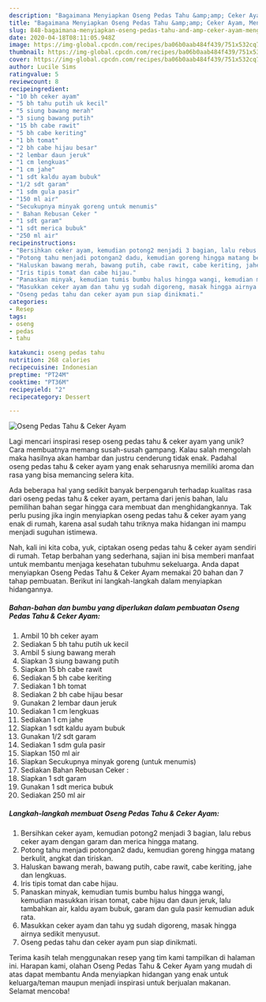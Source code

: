 ```yaml
---
description: "Bagaimana Menyiapkan Oseng Pedas Tahu &amp;amp; Ceker Ayam, Menggugah Selera"
title: "Bagaimana Menyiapkan Oseng Pedas Tahu &amp;amp; Ceker Ayam, Menggugah Selera"
slug: 848-bagaimana-menyiapkan-oseng-pedas-tahu-and-amp-ceker-ayam-menggugah-selera
date: 2020-04-18T08:11:05.948Z
image: https://img-global.cpcdn.com/recipes/ba06b0aab484f439/751x532cq70/oseng-pedas-tahu-ceker-ayam-foto-resep-utama.jpg
thumbnail: https://img-global.cpcdn.com/recipes/ba06b0aab484f439/751x532cq70/oseng-pedas-tahu-ceker-ayam-foto-resep-utama.jpg
cover: https://img-global.cpcdn.com/recipes/ba06b0aab484f439/751x532cq70/oseng-pedas-tahu-ceker-ayam-foto-resep-utama.jpg
author: Lucile Sims
ratingvalue: 5
reviewcount: 8
recipeingredient:
- "10 bh ceker ayam"
- "5 bh tahu putih uk kecil"
- "5 siung bawang merah"
- "3 siung bawang putih"
- "15 bh cabe rawit"
- "5 bh cabe keriting"
- "1 bh tomat"
- "2 bh cabe hijau besar"
- "2 lembar daun jeruk"
- "1 cm lengkuas"
- "1 cm jahe"
- "1 sdt kaldu ayam bubuk"
- "1/2 sdt garam"
- "1 sdm gula pasir"
- "150 ml air"
- "Secukupnya minyak goreng untuk menumis"
- " Bahan Rebusan Ceker "
- "1 sdt garam"
- "1 sdt merica bubuk"
- "250 ml air"
recipeinstructions:
- "Bersihkan ceker ayam, kemudian potong2 menjadi 3 bagian, lalu rebus ceker ayam dengan garam dan merica hingga matang."
- "Potong tahu menjadi potongan2 dadu, kemudian goreng hingga matang berkulit, angkat dan tiriskan."
- "Haluskan bawang merah, bawang putih, cabe rawit, cabe keriting, jahe dan lengkuas."
- "Iris tipis tomat dan cabe hijau."
- "Panaskan minyak, kemudian tumis bumbu halus hingga wangi, kemudian masukkan irisan tomat, cabe hijau dan daun jeruk, lalu tambahkan air, kaldu ayam bubuk, garam dan gula pasir kemudian aduk rata."
- "Masukkan ceker ayam dan tahu yg sudah digoreng, masak hingga airnya sedikit menyusut."
- "Oseng pedas tahu dan ceker ayam pun siap dinikmati."
categories:
- Resep
tags:
- oseng
- pedas
- tahu

katakunci: oseng pedas tahu 
nutrition: 268 calories
recipecuisine: Indonesian
preptime: "PT24M"
cooktime: "PT36M"
recipeyield: "2"
recipecategory: Dessert

---
```



![Oseng Pedas Tahu &amp; Ceker Ayam](https://img-global.cpcdn.com/recipes/ba06b0aab484f439/751x532cq70/oseng-pedas-tahu-ceker-ayam-foto-resep-utama.jpg)

Lagi mencari inspirasi resep oseng pedas tahu &amp; ceker ayam yang unik? Cara membuatnya memang susah-susah gampang. Kalau salah mengolah maka hasilnya akan hambar dan justru cenderung tidak enak. Padahal oseng pedas tahu &amp; ceker ayam yang enak seharusnya memiliki aroma dan rasa yang bisa memancing selera kita.



Ada beberapa hal yang sedikit banyak berpengaruh terhadap kualitas rasa dari oseng pedas tahu &amp; ceker ayam, pertama dari jenis bahan, lalu pemilihan bahan segar hingga cara membuat dan menghidangkannya. Tak perlu pusing jika ingin menyiapkan oseng pedas tahu &amp; ceker ayam yang enak di rumah, karena asal sudah tahu triknya maka hidangan ini mampu menjadi suguhan istimewa.


Nah, kali ini kita coba, yuk, ciptakan oseng pedas tahu &amp; ceker ayam sendiri di rumah. Tetap berbahan yang sederhana, sajian ini bisa memberi manfaat untuk membantu menjaga kesehatan tubuhmu sekeluarga. Anda dapat menyiapkan Oseng Pedas Tahu &amp; Ceker Ayam memakai 20 bahan dan 7 tahap pembuatan. Berikut ini langkah-langkah dalam menyiapkan hidangannya.

<!--inarticleads1-->

##### Bahan-bahan dan bumbu yang diperlukan dalam pembuatan Oseng Pedas Tahu &amp; Ceker Ayam:

1. Ambil 10 bh ceker ayam
1. Sediakan 5 bh tahu putih uk kecil
1. Ambil 5 siung bawang merah
1. Siapkan 3 siung bawang putih
1. Siapkan 15 bh cabe rawit
1. Sediakan 5 bh cabe keriting
1. Sediakan 1 bh tomat
1. Sediakan 2 bh cabe hijau besar
1. Gunakan 2 lembar daun jeruk
1. Sediakan 1 cm lengkuas
1. Sediakan 1 cm jahe
1. Siapkan 1 sdt kaldu ayam bubuk
1. Gunakan 1/2 sdt garam
1. Sediakan 1 sdm gula pasir
1. Siapkan 150 ml air
1. Siapkan Secukupnya minyak goreng (untuk menumis)
1. Sediakan  Bahan Rebusan Ceker :
1. Siapkan 1 sdt garam
1. Gunakan 1 sdt merica bubuk
1. Sediakan 250 ml air




<!--inarticleads2-->

##### Langkah-langkah membuat Oseng Pedas Tahu &amp; Ceker Ayam:

1. Bersihkan ceker ayam, kemudian potong2 menjadi 3 bagian, lalu rebus ceker ayam dengan garam dan merica hingga matang.
1. Potong tahu menjadi potongan2 dadu, kemudian goreng hingga matang berkulit, angkat dan tiriskan.
1. Haluskan bawang merah, bawang putih, cabe rawit, cabe keriting, jahe dan lengkuas.
1. Iris tipis tomat dan cabe hijau.
1. Panaskan minyak, kemudian tumis bumbu halus hingga wangi, kemudian masukkan irisan tomat, cabe hijau dan daun jeruk, lalu tambahkan air, kaldu ayam bubuk, garam dan gula pasir kemudian aduk rata.
1. Masukkan ceker ayam dan tahu yg sudah digoreng, masak hingga airnya sedikit menyusut.
1. Oseng pedas tahu dan ceker ayam pun siap dinikmati.




Terima kasih telah menggunakan resep yang tim kami tampilkan di halaman ini. Harapan kami, olahan Oseng Pedas Tahu &amp; Ceker Ayam yang mudah di atas dapat membantu Anda menyiapkan hidangan yang enak untuk keluarga/teman maupun menjadi inspirasi untuk berjualan makanan. Selamat mencoba!
